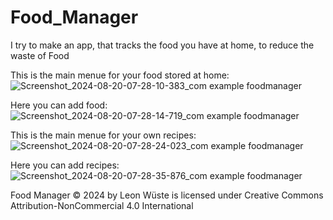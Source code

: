 # Food_Manager

I try to make an app, that tracks the food you have at home, to reduce the waste of Food

This is the main menue for your food stored at home:
![Screenshot_2024-08-20-07-28-10-383_com example foodmanager](https://github.com/user-attachments/assets/0705c9db-796c-4a89-b1e4-9016a3fddd56)

Here you can add food:
![Screenshot_2024-08-20-07-28-14-719_com example foodmanager](https://github.com/user-attachments/assets/e867e136-42cc-46e0-a055-a9249391d9ed)

This is the main menue for your own recipes:
![Screenshot_2024-08-20-07-28-24-023_com example foodmanager](https://github.com/user-attachments/assets/437783a5-5861-4650-99c9-9ffec4505483)

Here you can add recipes:
![Screenshot_2024-08-20-07-28-35-876_com example foodmanager](https://github.com/user-attachments/assets/2f607a19-5a56-44ba-91fa-efcc9bc0272f)


Food Manager © 2024 by Leon Wüste is licensed under Creative Commons Attribution-NonCommercial 4.0 International 
